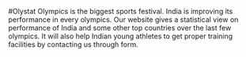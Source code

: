 #Olystat
Olympics is the biggest sports festival. India is improving its performance in every olympics. 
Our website gives a statistical view on performance of India and some other top countries over the last few olympics. 
It will also help Indian young athletes to get proper training facilities by contacting us through form.
